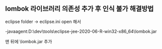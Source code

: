 ## lombok 라이브러리 의존성 추가 후 인식 불가 해결방법

eclipse folder -> eclipse.ini open 해서 

-javaagent:D:\dev\tools\eclipse-jee-2020-06-R-win32-x86_64\lombok.jar

맨 뒤에 \lombok.jar 추가

